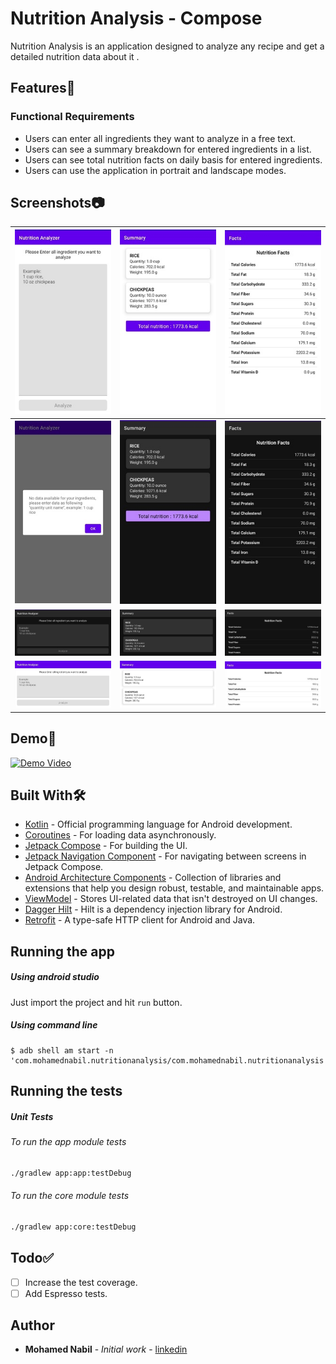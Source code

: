 # Nutrition Analysis - Compose

Nutrition Analysis is an application designed to analyze any recipe and get a detailed nutrition data about it .

## Features📝

### Functional Requirements

- Users can enter all ingredients they want to analyze in a free text.
- Users can see a summary breakdown for entered ingredients in a list.
- Users can see total nutrition facts on daily basis for entered ingredients.
- Users can use the application in portrait and landscape modes.

## Screenshots📷

| ![](https://raw.githubusercontent.com/mohamedmenasy/NutritionAnalysis/main/Screenshots/Screenshot_1_portrait_light.jpg) | ![](https://raw.githubusercontent.com/mohamedmenasy/NutritionAnalysis/main/Screenshots/Screenshot_2_portrait_light.jpg) | ![](https://raw.githubusercontent.com/mohamedmenasy/NutritionAnalysis/main/Screenshots/Screenshot_3_portrait_light.jpg) |
| :----------------------------------------------------------: | :----------------------------------------------------------: | :----------------------------------------------------------: |
| ![](https://raw.githubusercontent.com/mohamedmenasy/NutritionAnalysis/main/Screenshots/Screenshot_4_portrait_light.jpg) | ![](https://raw.githubusercontent.com/mohamedmenasy/NutritionAnalysis/main/Screenshots/Screenshot_2_portrait_dark.jpg) | ![](https://raw.githubusercontent.com/mohamedmenasy/NutritionAnalysis/main/Screenshots/Screenshot_3_portrait_dark.jpg) |
| ![](https://raw.githubusercontent.com/mohamedmenasy/NutritionAnalysis/main/Screenshots/Screenshot_1_landscape_dark.jpg) | ![](https://raw.githubusercontent.com/mohamedmenasy/NutritionAnalysis/main/Screenshots/Screenshot_2_landscape_dark.jpg) | ![](https://raw.githubusercontent.com/mohamedmenasy/NutritionAnalysis/main/Screenshots/Screenshot_3_landscape_dark.jpg) |
| ![](https://raw.githubusercontent.com/mohamedmenasy/NutritionAnalysis/main/Screenshots/Screenshot_1_landscape_light.jpg) | ![](https://raw.githubusercontent.com/mohamedmenasy/NutritionAnalysis/main/Screenshots/Screenshot_2_landscape_light.jpg) | ![](https://raw.githubusercontent.com/mohamedmenasy/NutritionAnalysis/main/Screenshots/Screenshot_3_landscape_light.jpg) |

## Demo📱

[![Demo Video](https://i9.ytimg.com/vi/2P3mqUBVdwg/mq2.jpg?sqp=CISx6YkG&rs=AOn4CLDW2u4Gq80WZF_TgFREbZMrOTKJuw)](https://www.youtube.com/watch?v=2P3mqUBVdwg)

## Built With🛠

- [Kotlin](https://kotlinlang.org/) - Official programming language for Android development.
- [Coroutines](https://kotlinlang.org/docs/reference/coroutines-overview.html) - For loading data asynchronously.
- [Jetpack Compose](https://developer.android.com/jetpack/compose) - For building the UI.
- [Jetpack Navigation Component](https://developer.android.com/jetpack/compose/navigation) - For navigating between screens in Jetpack Compose.
- [Android Architecture Components](https://developer.android.com/topic/libraries/architecture) - Collection of libraries and extensions that help you design robust, testable, and maintainable apps.
- [ViewModel](https://developer.android.com/topic/libraries/architecture/viewmodel) - Stores UI-related data that isn't destroyed on UI changes.
- [Dagger Hilt](https://dagger.dev/hilt/) - Hilt is a dependency injection library for Android.
- [Retrofit](https://square.github.io/retrofit/) - A type-safe HTTP client for Android and Java.

## Running the app

##### Using android studio

Just import the project and hit `run` button.

##### Using command line 

```
$ adb shell am start -n 'com.mohamednabil.nutritionanalysis/com.mohamednabil.nutritionanalysis'
```

## Running the tests

##### Unit Tests

###### To run the app module tests 

```bash
./gradlew app:app:testDebug
```

###### To run the core module tests 

```bash
./gradlew app:core:testDebug
```

## Todo✅

- [ ] Increase the test coverage.
- [ ] Add Espresso tests.

## Author

- **Mohamed Nabil** - *Initial work* - [linkedin](<https://www.linkedin.com/in/mohamedmenasy/>)